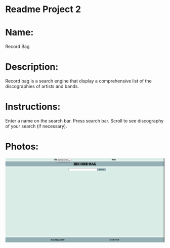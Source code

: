 # Readme Project 2

# Name: 
Record Bag

# Description:
Record bag is a search engine that display a comprehensive list of the discographies of artists and bands.

# Instructions:
Enter a name on the search bar.
Press search bar.
Scroll to see discography of your search (if necessary).

# Photos:
![Main Page](src/images/Main.png)
